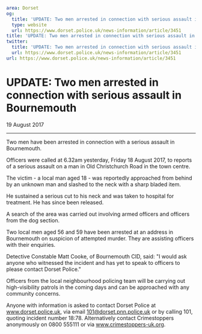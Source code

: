 ```yaml
area: Dorset
og:
  title: 'UPDATE: Two men arrested in connection with serious assault in Bournemouth'
  type: website
  url: https://www.dorset.police.uk/news-information/article/3451
title: 'UPDATE: Two men arrested in connection with serious assault in Bournemouth |'
twitter:
  title: 'UPDATE: Two men arrested in connection with serious assault in Bournemouth'
  url: https://www.dorset.police.uk/news-information/article/3451
url: https://www.dorset.police.uk/news-information/article/3451
```

# UPDATE: Two men arrested in connection with serious assault in Bournemouth

19 August 2017

* * *

Two men have been arrested in connection with a serious assault in Bournemouth.

Officers were called at 6.32am yesterday, Friday 18 August 2017, to reports of a serious assault on a man in Old Christchurch Road in the town centre.

The victim - a local man aged 18 - was reportedly approached from behind by an unknown man and slashed to the neck with a sharp bladed item.

He sustained a serious cut to his neck and was taken to hospital for treatment. He has since been released.

A search of the area was carried out involving armed officers and officers from the dog section.

Two local men aged 56 and 59 have been arrested at an address in Bournemouth on suspicion of attempted murder. They are assisting officers with their enquiries.

Detective Constable Matt Cooke, of Bournemouth CID, said: "I would ask anyone who witnessed the incident and has yet to speak to officers to please contact Dorset Police."

Officers from the local neighbourhood policing team will be carrying out high-visibility patrols in the coming days and can be approached with any community concerns.

Anyone with information is asked to contact Dorset Police at www.dorset.police.uk, via email 101@dorset.pnn.police.uk or by calling 101, quoting incident number 18:78. Alternatively contact Crimestoppers anonymously on 0800 555111 or via www.crimestoppers-uk.org.

